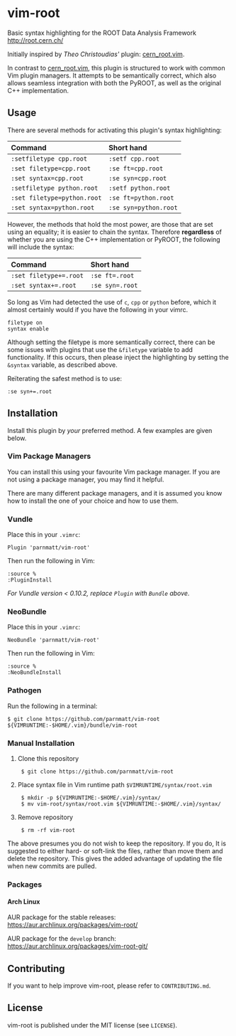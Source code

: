 # vim-root

Basic syntax highlighting for the ROOT Data Analysis Framework
<http://root.cern.ch/>

Initially inspired by *Theo Christoudias'* plugin: [cern_root.vim][].

In contrast to [cern_root.vim][], this plugin is structured to work with
common Vim plugin managers. It attempts to be semantically correct,
which also allows seamless integration with both the PyROOT, as
well as the original C++ implementation.

[cern_root.vim]: http://www.vim.org/scripts/script.php?script_id=2387

## Usage

There are several methods for activating this plugin's syntax
highlighting:

| Command                     | Short hand            |
| :-------------------------- | :-------------------- |
| `:setfiletype cpp.root`     | `:setf cpp.root`      |
| `:set filetype=cpp.root`    | `:se ft=cpp.root`     |
| `:set syntax=cpp.root`      | `:se syn=cpp.root`    |
| `:setfiletype python.root`  | `:setf python.root`   |
| `:set filetype=python.root` | `:se ft=python.root`  |
| `:set syntax=python.root`   | `:se syn=python.root` |


However, the methods that hold the most power, are those that are
set using an equality; it is easier to chain the syntax. Therefore
**regardless** of whether you are using the C++ implementation or
PyROOT, the following will include the syntax:

| Command                | Short hand      |
| :--------------------- | :-------------- |
| `:set filetype+=.root` | `:se ft=.root`  |
| `:set syntax+=.root`   | `:se syn=.root` |

So long as Vim had detected the use of `c`, `cpp` or `python` before,
which it almost certainly would if you have the following in your vimrc.

```VimL
filetype on
syntax enable
```

Although setting the filetype is more semantically correct, there can
be some issues with plugins that use the `&filetype` variable to add
functionality. If this occurs, then please inject the highlighting by
setting the `&syntax` variable, as described above.

Reïterating the safest method is to use:

```Vim:
:se syn+=.root
```

## Installation

Install this plugin by *your* preferred method. A few examples are given
below.

### Vim Package Managers

You can install this using your favourite Vim package manager. If you
are not using a package manager, you may find it helpful.

There are many different package managers, and it is assumed you know
how to install the one of your choice and how to use them.

### Vundle

Place this in your `.vimrc`:

    Plugin 'parnmatt/vim-root'

Then run the following in Vim:

    :source %
    :PluginInstall

*For Vundle version < 0.10.2, replace `Plugin` with `Bundle` above.*

### NeoBundle

Place this in your `.vimrc`:

    NeoBundle 'parnmatt/vim-root'

Then run the following in Vim:

    :source %
    :NeoBundleInstall

### Pathogen

Run the following in a terminal:

    $ git clone https://github.com/parnmatt/vim-root ${VIMRUNTIME:-$HOME/.vim}/bundle/vim-root


### Manual Installation

1. Clone this repository

        $ git clone https://github.com/parnmatt/vim-root

2. Place syntax file in Vim runtime path `$VIMRUNTIME/syntax/root.vim`

        $ mkdir -p ${VIMRUNTIME:-$HOME/.vim}/syntax/
        $ mv vim-root/syntax/root.vim ${VIMRUNTIME:-$HOME/.vim}/syntax/

3. Remove repository

        $ rm -rf vim-root

The above presumes you do not wish to keep the repository. If you do,
It is suggested to either hard- or soft-link the files, rather than
move them and delete the repository. This gives the added advantage of
updating the file when new commits are pulled.

### Packages

#### Arch Linux

AUR package for the stable releases:
<https://aur.archlinux.org/packages/vim-root/>

AUR package for the `develop` branch:
<https://aur.archlinux.org/packages/vim-root-git/>

## Contributing

If you want to help improve vim-root, please refer to `CONTRIBUTING.md`.

## License

vim-root is published under the MIT license (see `LICENSE`).
